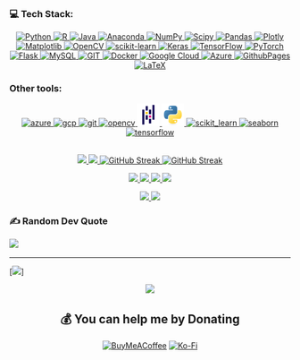 <!-- # 🌐 Socials:
Coursera and other profiles ... -->

<div align="center">
  
<h3 align="left"> 💻 Tech Stack:</h3> 

<a href="https://python.org" target="_blank" rel="noreferrer"> 
  <img src="https://img.shields.io/badge/python-3670A0?style=for-the-badge&logo=python&logoColor=ffdd54" alt="Python" /> 
</a>
<a href="https://www.r-project.org" target="_blank" rel="noreferrer"> 
  <img src="https://img.shields.io/badge/r-%23276DC3.svg?style=for-the-badge&logo=r&logoColor=white" alt="R" /> 
</a>
<a href="https://www.java.com" target="_blank" rel="noreferrer"> 
  <img src="https://img.shields.io/badge/java-%23ED8B00.svg?style=for-the-badge&logo=openjdk&logoColor=white" alt="Java" /> 
</a>
<a href="https://www.anaconda.com" target="_blank" rel="noreferrer"> 
  <img src="https://img.shields.io/badge/Anaconda-%2344A833.svg?style=for-the-badge&logo=anaconda&logoColor=white" alt="Anaconda" /> 
</a>
<a href="https://numpy.org" target="_blank" rel="noreferrer"> 
  <img src="https://img.shields.io/badge/numpy-%23013243.svg?style=for-the-badge&logo=numpy&logoColor=white" alt="NumPy" /> 
</a>
<a href="https://scipy.org" target="_blank" rel="noreferrer"> 
  <img src="https://img.shields.io/badge/SciPy-%230C55A5.svg?style=for-the-badge&logo=scipy&logoColor=%white" alt="Scipy" /> 
</a>
<a href="https://pandas.pydata.org" target="_blank" rel="noreferrer"> 
  <img src="https://img.shields.io/badge/pandas-%23150458.svg?style=for-the-badge&logo=pandas&logoColor=white" alt="Pandas" /> 
</a>
<a href="https://plotly.com" target="_blank" rel="noreferrer"> 
  <img src="https://img.shields.io/badge/Plotly-%233F4F75.svg?style=for-the-badge&logo=plotly&logoColor=white" alt="Plotly" /> 
</a>
<a href="https://matplotlib.org" target="_blank" rel="noreferrer">
  <img src="https://img.shields.io/badge/Matplotlib-%23ffffff.svg?style=for-the-badge&logo=Matplotlib&logoColor=black" alt="Matplotlib" />
</a>
<a href="https://opencv.org" target="_blank" rel="noreferrer">
  <img src="https://img.shields.io/badge/opencv-%23white.svg?style=for-the-badge&logo=opencv&logoColor=white" alt="OpenCV" />
</a>
<a href="https://scikit-learn.org" target="_blank" rel="noreferrer">
  <img src="https://img.shields.io/badge/scikit--learn-%23F7931E.svg?style=for-the-badge&logo=scikit-learn&logoColor=white" alt="scikit-learn" />
</a>
<a href="https://keras.io" target="_blank" rel="noreferrer">
  <img src="https://img.shields.io/badge/Keras-%23D00000.svg?style=for-the-badge&logo=Keras&logoColor=white" alt="Keras" />
</a> 
<a href="https://www.tensorflow.org" target="_blank" rel="noreferrer">
  <img src="https://img.shields.io/badge/TensorFlow-%23FF6F00.svg?style=for-the-badge&logo=TensorFlow&logoColor=white" alt="TensorFlow" />
</a>
<a href="https://pytorch.org" target="_blank" rel="noreferrer">
  <img src="https://img.shields.io/badge/PyTorch-%23EE4C2C.svg?style=for-the-badge&logo=PyTorch&logoColor=white" alt="PyTorch" />
</a>
<a href="https://flask.palletsprojects.com" target="_blank" rel="noreferrer">
  <img src="https://img.shields.io/badge/flask-%23000.svg?style=for-the-badge&logo=flask&logoColor=white" alt="Flask" />
</a>
<a href="https://www.mysql.com" target="_blank" rel="noreferrer">
  <img src="https://img.shields.io/badge/mysql-%2300000f.svg?style=for-the-badge&logo=mysql&logoColor=white" alt="MySQL" />
</a>
<a href="https://git-scm.com" target="_blank" rel="noreferrer">
  <img src="https://img.shields.io/badge/Git-fc6d26?style=for-the-badge&logo=git&logoColor=white" alt="GIT" />
</a>
<a href="https://www.docker.com" target="_blank" rel="noreferrer">
  <img src="https://img.shields.io/badge/docker-%230db7ed.svg?style=for-the-badge&logo=docker&logoColor=white" alt="Docker" />
</a>
<a href="https://cloud.google.com" target="_blank" rel="noreferrer">
  <img src="https://img.shields.io/badge/GoogleCloud-%234285F4.svg?style=for-the-badge&logo=google-cloud&logoColor=white" alt="Google Cloud" />
</a>
<a href="https://azure.microsoft.com" target="_blank" rel="noreferrer">
  <img src="https://img.shields.io/badge/azure-%230072C6.svg?style=for-the-badge&logo=microsoftazure&logoColor=white" alt="Azure" />
</a>
<a href="https://pages.github.com" target="_blank" rel="noreferrer">
  <img src="https://img.shields.io/badge/github%20pages-121013?style=for-the-badge&logo=github&logoColor=white" alt="GithubPages" />
</a>
<a href="https://www.latex-project.org" target="_blank" rel="noreferrer">
  <img src="https://img.shields.io/badge/latex-%23008080.svg?style=for-the-badge&logo=latex&logoColor=white" alt="LaTeX" />
</a>
<!-- 
<a href="https://mlflow.org" target="_blank" rel="noreferrer">
  <img src="https://img.shields.io/badge/mlflow-%23d9ead3.svg?style=for-the-badge&logo=numpy&logoColor=blue" alt="MLflow" />
</a> -->

<h3 align="left"> Other tools:</h3>

<a href="https://azure.microsoft.com/en-in/" target="_blank" rel="noreferrer">
  <img src="https://www.vectorlogo.zone/logos/microsoft_azure/microsoft_azure-icon.svg" alt="azure" width="40" height="40"/>
</a>
<a href="https://cloud.google.com" target="_blank" rel="noreferrer">
  <img src="https://www.vectorlogo.zone/logos/google_cloud/google_cloud-icon.svg" alt="gcp" width="40" height="40"/>
</a>
<a href="https://git-scm.com/" target="_blank" rel="noreferrer">
  <img src="https://www.vectorlogo.zone/logos/git-scm/git-scm-icon.svg" alt="git" width="40" height="40"/>
</a>
<a href="https://opencv.org/" target="_blank" rel="noreferrer">
  <img src="https://www.vectorlogo.zone/logos/opencv/opencv-icon.svg" alt="opencv" width="40" height="40"/>
</a>
<a href="https://pandas.pydata.org/" target="_blank" rel="noreferrer">
  <img src="https://raw.githubusercontent.com/devicons/devicon/2ae2a900d2f041da66e950e4d48052658d850630/icons/pandas/pandas-original.svg" alt="pandas" width="40" height="40"/>
</a>
<a href="https://www.python.org" target="_blank" rel="noreferrer">
  <img src="https://raw.githubusercontent.com/devicons/devicon/master/icons/python/python-original.svg" alt="python" width="40" height="40"/>
</a>
<a href="https://scikit-learn.org/" target="_blank" rel="noreferrer">
  <img src="https://upload.wikimedia.org/wikipedia/commons/0/05/Scikit_learn_logo_small.svg" alt="scikit_learn" width="40" height="40"/>
</a>
<a href="https://seaborn.pydata.org/" target="_blank" rel="noreferrer">
  <img src="https://seaborn.pydata.org/_images/logo-mark-lightbg.svg" alt="seaborn" width="40" height="40"/>
</a>
<a href="https://www.tensorflow.org" target="_blank" rel="noreferrer">
  <img src="https://www.vectorlogo.zone/logos/tensorflow/tensorflow-icon.svg" alt="tensorflow" width="40" height="40"/>
</a>

</div>

<br/>

<div align="center">  
  
  <a href="https://github.com/anuraghazra/github-readme-stats#gh-light-mode-only">  <!-- Stats (Light) -->
    <img src="https://github-readme-stats.vercel.app/api?username=iaminebriki&icon_color=00779A&bg_color=00000000&theme=swift&rank_icon=percentile&show_icons=true&ring_color=00779A#gh-light-mode-only" />
  </a>
  <a href="https://github.com/anuraghazra/github-readme-stats#gh-dark-mode-only">  <!-- Stats (Dark) -->
    <img src="https://github-readme-stats.vercel.app/api?username=iaminebriki&icon_color=61dafb&bg_color=00000000&theme=apprentice&rank_icon=percentile&show_icons=true&ring_color=61dafb#gh-dark-mode-only" />
  </a>
  <a href="https://git.io/streak-stats#gh-light-mode-only">  <!-- streak stats (light) -->
    <img src="https://streak-stats.demolab.com?user=iaminebriki&theme=swift&background=00000000&fire=00779A&currStreakNum=00779A&currStreakLabel=00779A#gh-light-mode-only" alt="GitHub Streak" />
  </a>
  <a href="https://git.io/streak-stats#gh-dark-mode-only">  <!-- streak stats (dark) -->
    <img src="https://streak-stats.demolab.com?user=iaminebriki&theme=apprentice&background=00000000&fire=61DAFB&currStreakNum=61DAFB&currStreakLabel=61DAFB#gh-dark-mode-only" alt="GitHub Streak" />
  </a>
  
</div>

<div align="center">
  
  <a href="https://github.com/anuraghazra/github-readme-stats#gh-light-mode-only">  <!-- top langs (light) -->
    <img src="https://github-readme-stats.vercel.app/api/top-langs/?username=iaminebriki&bg_color=00000000&hide_border=true&theme=swift&layout=compact&langs_count=10#gh-light-mode-only" />
  </a>
  <a href="https://github.com/anuraghazra/github-readme-stats#gh-dark-mode-only">  <!-- top langs (dark) -->
    <img src="https://github-readme-stats.vercel.app/api/top-langs/?username=iaminebriki&bg_color=00000000&hide_border=true&theme=apprentice&layout=compact&langs_count=10#gh-dark-mode-only" />
  </a>
  <a href="https://github.com/anuraghazra/github-readme-stats#gh-light-mode-only">  <!-- wakatime (light) -->
    <img src="https://github-readme-stats.vercel.app/api/wakatime?username=iaminebriki&bg_color=00000000&hide_border=true&theme=swift&layout=compact&langs_count=10#gh-light-mode-only" />
  </a>
  <a href="https://github.com/anuraghazra/github-readme-stats#gh-dark-mode-only">  <!-- wakatime (dark) -->
    <img src="https://github-readme-stats.vercel.app/api/wakatime?username=iaminebriki&bg_color=00000000&hide_border=true&theme=apprentice&layout=compact&langs_count=10#gh-dark-mode-only" />
  </a>
  
</div>

<div align="center">
  
  <a href="https://github.com/anuraghazra/github-readme-stats#gh-light-mode-only">  <!-- pins (Light) -->
    <img src="https://github-readme-stats.vercel.app/api/pin?username=iaminebriki&repo=Breast-Cancer-Classification-with-VGG16-and-SVM&icon_color=00779A&bg_color=00000000&theme=swift#gh-light-mode-only" />
  </a>
  <a href="https://github.com/anuraghazra/github-readme-stats#gh-dark-mode-only">  <!-- pins (Dark) -->
    <img src="https://github-readme-stats.vercel.app/api/pin?username=iaminebriki&repo=Breast-Cancer-Classification-with-VGG16-and-SVM&icon_color=61dafb&bg_color=00000000&theme=apprentice#gh-dark-mode-only" />
  </a>
  
</div>

### ✍️ Random Dev Quote
![](https://quotes-github-readme.vercel.app/api?type=horizontal&theme=dark)

---
[![](https://visitcount.itsvg.in/api?id=iaminebriki&icon=7&color=0)]

<div align="center">
  
<a href="https://visitcount.itsvg.in">
  <img src="https://visitcount.itsvg.in/api?id=iaminebriki&label=Profile%20Views&color=0&icon=3&pretty=false" />
</a>

  ## 💰 You can help me by Donating
  [![BuyMeACoffee](https://img.shields.io/badge/Buy%20Me%20a%20Coffee-ffdd00?style=for-the-badge&logo=buy-me-a-coffee&logoColor=black)](https://buymeacoffee.com/iaminebriki) 
  [![Ko-Fi](https://img.shields.io/badge/Ko--fi-F16061?style=for-the-badge&logo=ko-fi&logoColor=white)](https://ko-fi.com/iaminebriki) 

</div>

<!--
# ☕ About Me:
I'm curretly: <br>
🔭 Working on ML projects <br>
🌱 Learning Pytorch, JAX and Maths <br>
💼 Looking for new job opportunities as ML Engineer or Data Scientist <br>
👯 Open to collaborate on any projects related to AI/ML for Healthcare! <br>

<!--
- ⚡ Fun fact: ...
- 🤔 I’m looking for help with ...
- 💬 Ask me about ...  
- 📫 How to reach me: ...
-->

<!-- ## 🏆 GitHub Trophies
![](https://github-profile-trophy.vercel.app/?username=iaminebriki&theme=radical&no-frame=false&no-bg=true&margin-w=4) -->

